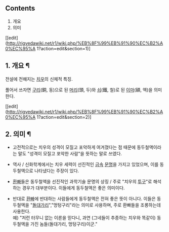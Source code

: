 ## Contents

    

1. 개요 
2. 의미 

[[edit](http://rigvedawiki.net/r1/wiki.php/%EB%8F%99%EB%91%90%EC%B2%A0%EC%95%A
1?action=edit&section=1)]

## 1. 개요 ¶

전설에 전해지는 [치우](%EC%B9%98%EC%9A%B0.md)의 신체적 특징.

  

풀어서 쓰자면 [구리](%EA%B5%AC%EB%A6%AC.md)(銅, 동)으로 된
[머리](%EB%A8%B8%EB%A6%AC.md)(頭, 두)와 [쇠](%EC%87%A0.md)(鐵, 철)로 된
[이마](%EC%9D%B4%EB%A7%88.md)(額, 액)을 의미한다.

  

[[edit](http://rigvedawiki.net/r1/wiki.php/%EB%8F%99%EB%91%90%EC%B2%A0%EC%95%A
1?action=edit&section=2)]

## 2. 의미 ¶

  * 고전적으로는 치우의 성격이 모질고 포악하게 여겨졌다는 점 때문에 동두철액이라는 말도 "성격이 모질고 포악한 사람"을 뜻하는 말로 쓰였다.  

  * 역사 / 신화학계에서는 치우 세력이 선진적인 [금속](%EA%B8%88%EC%86%8D.md) [문명](%EB%AC%B8%EB%AA%85.md)을 가지고 있었으며, 이를 동두철액으로 나타냈다는 주장이 있다.  

  * [환빠](%ED%99%98%EB%B9%A0.md)들은 동두철액을 선진적인 과학기술 문명의 상징 / 주로 "치우의 [투구](%ED%88%AC%EA%B5%AC.md)"로 해석하는 경우가 대부분이다. 이들에게 동두철액은 좋은 의미이다.  

  * 반대로 [환빠](%ED%99%98%EB%B9%A0.md)에 반대하는 사람들에게 동두철액은 전혀 좋은 뜻이 아니다. 이들은 동두철액을 "[돌대가리](%EB%8F%8C%EB%8C%80%EA%B0%80%EB%A6%AC.md)","멍텅구리"라는 의미로 사용하며, 주로 환빠들을 조롱하는데 사용한다.  
예) "저런 터무니 없는 이론을 믿다니, 과연 (그네들이 추종하는 치우와 똑같이) 동두철액을 가진 놈들(돌대가리, 멍텅구리)이군."

